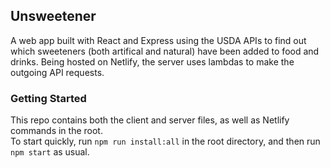 ## Unsweetener
A web app built with React and Express using the USDA APIs to find out which sweeteners (both artifical and natural) have been added to food and drinks. Being hosted on Netlify, the server uses lambdas to make the outgoing API requests.

### Getting Started
This repo contains both the client and server files, as well as Netlify commands in the root.  
To start quickly, run `npm run install:all` in the root directory, and then run `npm start` as usual.
